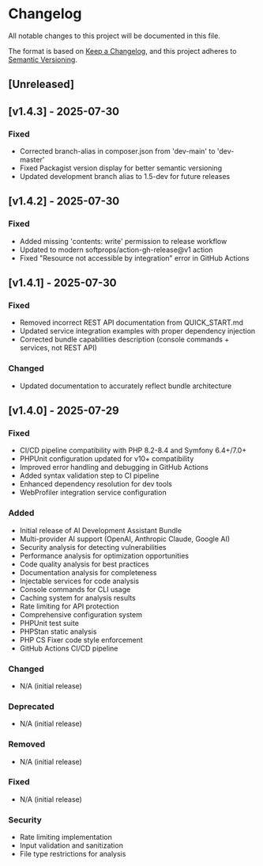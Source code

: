 # Changelog

All notable changes to this project will be documented in this file.

The format is based on [Keep a Changelog](https://keepachangelog.com/en/1.0.0/),
and this project adheres to [Semantic Versioning](https://semver.org/spec/v2.0.0.html).

## [Unreleased]

## [v1.4.3] - 2025-07-30

### Fixed
- Corrected branch-alias in composer.json from 'dev-main' to 'dev-master'
- Fixed Packagist version display for better semantic versioning
- Updated development branch alias to 1.5-dev for future releases

## [v1.4.2] - 2025-07-30

### Fixed
- Added missing 'contents: write' permission to release workflow
- Updated to modern softprops/action-gh-release@v1 action
- Fixed "Resource not accessible by integration" error in GitHub Actions

## [v1.4.1] - 2025-07-30

### Fixed
- Removed incorrect REST API documentation from QUICK_START.md
- Updated service integration examples with proper dependency injection
- Corrected bundle capabilities description (console commands + services, not REST API)

### Changed
- Updated documentation to accurately reflect bundle architecture

## [v1.4.0] - 2025-07-29

### Fixed
- CI/CD pipeline compatibility with PHP 8.2-8.4 and Symfony 6.4+/7.0+
- PHPUnit configuration updated for v10+ compatibility  
- Improved error handling and debugging in GitHub Actions
- Added syntax validation step to CI pipeline
- Enhanced dependency resolution for dev tools
- WebProfiler integration service configuration

### Added
- Initial release of AI Development Assistant Bundle
- Multi-provider AI support (OpenAI, Anthropic Claude, Google AI)
- Security analysis for detecting vulnerabilities
- Performance analysis for optimization opportunities
- Code quality analysis for best practices
- Documentation analysis for completeness
- Injectable services for code analysis
- Console commands for CLI usage
- Caching system for analysis results
- Rate limiting for API protection
- Comprehensive configuration system
- PHPUnit test suite
- PHPStan static analysis
- PHP CS Fixer code style enforcement
- GitHub Actions CI/CD pipeline

### Changed
- N/A (initial release)

### Deprecated
- N/A (initial release)

### Removed
- N/A (initial release)

### Fixed
- N/A (initial release)

### Security
- Rate limiting implementation
- Input validation and sanitization
- File type restrictions for analysis
